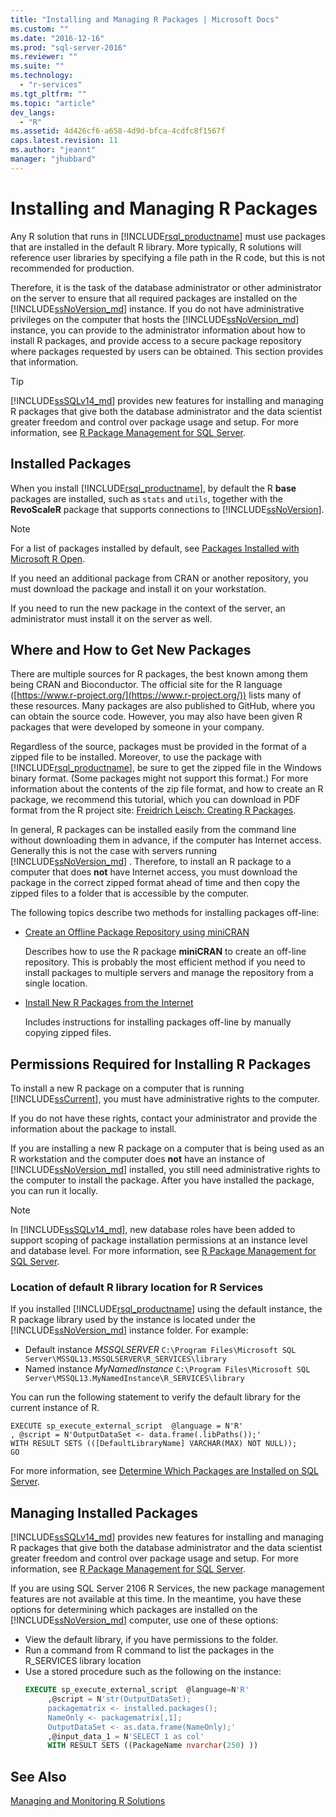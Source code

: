 ```yaml
---
title: "Installing and Managing R Packages | Microsoft Docs"
ms.custom: ""
ms.date: "2016-12-16"
ms.prod: "sql-server-2016"
ms.reviewer: ""
ms.suite: ""
ms.technology: 
  - "r-services"
ms.tgt_pltfrm: ""
ms.topic: "article"
dev_langs: 
  - "R"
ms.assetid: 4d426cf6-a658-4d9d-bfca-4cdfc8f1567f
caps.latest.revision: 11
ms.author: "jeannt"
manager: "jhubbard"
---
```

# Installing and Managing R Packages
 Any R solution that runs in [!INCLUDE[rsql_productname](../../a9notintoc/includes/rsql-productname-md.md)] must use packages that are installed in the default R library. More typically, R solutions will reference user libraries by specifying a file path in the R code, but this is not recommended for production.

Therefore, it is the task of the database administrator or other administrator on the server to ensure that all required packages are installed on the [!INCLUDE[ssNoVersion_md](../../a9notintoc/includes/ssnoversion-md.md)] instance. If you do not have administrative privileges on the computer that hosts the [!INCLUDE[ssNoVersion_md](../../a9notintoc/includes/ssnoversion-md.md)]  instance, you can provide to the administrator information about how to install R packages, and provide access to a secure package repository where packages requested by users can be obtained. This section provides that information. 

> [!TIP]
> [!INCLUDE[ssSQLv14_md](../../advanced-analytics/r-services/includes/sssqlv14-md.md)] provides new features for installing and managing R packages that give both the database administrator and the data scientist greater freedom and control over package usage and setup. For more information, see [R Package Management for SQL Server](../../advanced-analytics/r-services/r-package-management-for-sql-server-r-services.md). 

## Installed Packages
When you install  [!INCLUDE[rsql_productname](../../a9notintoc/includes/rsql-productname-md.md)],  by default the R **base** packages are installed, such as `stats` and `utils`, together with the **RevoScaleR** package that supports connections to [!INCLUDE[ssNoVersion](../../a9notintoc/includes/ssnoversion-md.md)].  
  
 
> [!NOTE]  
>  For a list of packages installed by default, see [Packages Installed with Microsoft R Open](https://mran.microsoft.com/rro/installed/).  

 If you need an additional package from CRAN or another repository, you must download the package and install it on your workstation.  
  
 If you need to run the new package in the context of the server, an administrator must install it on the server as well.   
   
## Where and How to Get New Packages  
 There are multiple sources for R packages, the best known among them being CRAN and Bioconductor. The official site for the R language ([https://www.r-project.org/](https://www.r-project.org/)) lists many of these resources. Many packages are also published to GitHub, where you can obtain the source code. However, you may also have been given R packages that were developed by someone in your company.  
  
 Regardless of the source, packages must be provided in the format of a zipped file to be installed. Moreover, to use the package with [!INCLUDE[rsql_productname](../../a9notintoc/includes/rsql-productname-md.md)], be sure to get the zipped file in the  Windows binary format. (Some packages might not support this format.) For more information about the contents of the zip file format, and how to create an R package, we recommend this tutorial, which you can download in PDF format from the R project site: [Freidrich Leisch: Creating R Packages](http://cran.r-project.org/doc/contrib/Leisch-CreatingPackages.pdf). 
  
 In general, R packages can be installed easily from the command line without downloading them in advance,  if the computer has Internet access.  Generally this is not the case with servers running [!INCLUDE[ssNoVersion_md](../../a9notintoc/includes/ssnoversion-md.md)] .  Therefore, to install an  R package to a computer that does **not** have Internet access, you must download the package in the correct zipped format ahead of time and then copy the zipped files to a folder that is accessible by the computer. 
 
 The following topics describe two methods for installing packages off-line: 

+ [Create an Offline Package Repository using miniCRAN](../../advanced-analytics/r-services/create-a-local-package-repository-using-minicran.md)

  Describes how to use the R package **miniCRAN** to create an off-line repository. This is probably the most efficient method if you need to install packages to multiple servers and manage the repository from a single location. 
+ [Install New R Packages from the Internet](../../advanced-analytics/r-services/install-additional-r-packages-on-sql-server.md)

  Includes instructions for installing packages off-line by manually copying zipped files.   

## Permissions Required for Installing R Packages  
  
To install a new R package on a computer that is running [!INCLUDE[ssCurrent](../../a9notintoc/includes/sscurrent-md.md)], you must have administrative rights to the computer.   

If you do not have these rights, contact your administrator and provide the information about the package to install.  
  

If you are installing a new R package on a computer that is being used as an R workstation and the computer does **not** have an instance of [!INCLUDE[ssNoVersion_md](../../a9notintoc/includes/ssnoversion-md.md)] installed, you still need administrative rights to the computer to install the package. After you have installed the package, you can run it locally.  
 
> [!NOTE]
> In [!INCLUDE[ssSQLv14_md](../../advanced-analytics/r-services/includes/sssqlv14-md.md)], new database roles have been added to support scoping of package installation permissions at an instance level and database level. For more information, see [R Package Management for SQL Server](../../advanced-analytics/r-services/r-package-management-for-sql-server-r-services.md).
 

### Location of default R library location for R Services

If you installed  [!INCLUDE[rsql_productname](../../a9notintoc/includes/rsql-productname-md.md)] using the default instance, the R package library used by the instance is located under the [!INCLUDE[ssNoVersion_md](../../a9notintoc/includes/ssnoversion-md.md)] instance folder. For example: 

+ Default instance _MSSQLSERVER_
  `C:\Program Files\Microsoft SQL Server\MSSQL13.MSSQLSERVER\R_SERVICES\library`
+ Named instance _MyNamedInstance_
  `C:\Program Files\Microsoft SQL Server\MSSQL13.MyNamedInstance\R_SERVICES\library` 


You can run the following statement to verify the default library for the current instance of R. 
~~~~
EXECUTE sp_execute_external_script  @language = N'R'
, @script = N'OutputDataSet <- data.frame(.libPaths());'
WITH RESULT SETS (([DefaultLibraryName] VARCHAR(MAX) NOT NULL));
GO
~~~~

For more information, see [Determine Which Packages are Installed on SQL Server](../../advanced-analytics/r-services/determine-which-packages-are-installed-on-sql-server.md).

## Managing Installed Packages

[!INCLUDE[ssSQLv14_md](../../advanced-analytics/r-services/includes/sssqlv14-md.md)] provides new features for installing and managing R packages that give both the database administrator and the data scientist greater freedom and control over package usage and setup. For more information, see [R Package Management for SQL Server](../../advanced-analytics/r-services/r-package-management-for-sql-server-r-services.md). 

If you are using SQL Server 2106 R Services, the new package management features are not available at this time. In the meantime, you have these options for determining which packages are installed on the [!INCLUDE[ssNoVersion_md](../../a9notintoc/includes/ssnoversion-md.md)] computer, use one of these options:

+ View the default library, if you have permissions to the folder.
+ Run a command from R command to list the packages in the R_SERVICES library location
+ Use a stored procedure such as the following on the instance:
   ```SQL
   EXECUTE sp_execute_external_script  @language=N'R'  
        ,@script = N'str(OutputDataSet);  
        packagematrix <- installed.packages();  
        NameOnly <- packagematrix[,1];  
        OutputDataSet <- as.data.frame(NameOnly);'  
        ,@input_data_1 = N'SELECT 1 as col'  
        WITH RESULT SETS ((PackageName nvarchar(250) ))   
   ```


 ## See Also  
 [Managing and Monitoring R Solutions](../../advanced-analytics/r-services/managing-and-monitoring-r-solutions.md)  